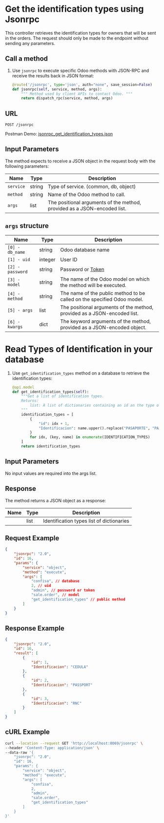 Get the identification types using Jsonrpc
=============================

This controller retrieves the identification types for owners that will be sent in the orders. The request should only be made to the endpoint without sending any parameters.

Call a method
---

1. Use `jsonrpc` to execute specific Odoo methods with JSON-RPC and receive the results back in JSON format:

    ```python
    @route('/jsonrpc', type='json', auth="none", save_session=False)
    def jsonrpc(self, service, method, args):
        """ Method used by client APIs to contact Odoo. """
        return dispatch_rpc(service, method, args)
    ```

## URL

```
POST /jsonrpc
```

Postman Demo: [jsonrpc_get_identification_types.json](postman_collection.json)

## Input Parameters

The method expects to receive a JSON object in the request body with the following parameters:

| Name        | Type    | Description                                                                        |
|-------------|---------|------------------------------------------------------------------------------------|
| `service`   | string  | Type of service. (common, db, object)                                              |
| `method`    | string  | Name of the Odoo method to call.                                                   |
| `args`      | list    | The positional arguments of the method, provided as a JSON-encoded list.           |

## `args` structure

| Name                   | Type    | Description                                                                                                  |
|------------------------|---------|-------------------------------------------------------------------------|
| `[0] - db_name`        | string  | Odoo database name                                                      |
| `[1] - uid`            | integer | User ID                                                                 |
| `[2] - password`       | string  | Password or [Token](https://www.odoo.com/documentation/16.0/developer/reference/external_api.html#api-keys)|
| `[3] - model`          | string  | The name of the Odoo model on which the method will be executed.        |
| `[4] - method`         | string  | The name of the public method to be called on the specified Odoo model. |
| `[5] - args`           | list    | The positional arguments of the method, provided as a JSON-encoded list.|
| `[6] - kwargs`         | dict    | The keyword arguments of the method, provided as a JSON-encoded object. |

Read Types of Identification in your database
=============================

1. Use `get_identification_types` method on a database to retrieve the identification types:

    ```python
    @api.model
    def get_identification_types(self):
        """Get a list of identification types.
        Returns:
            list: A list of dictionaries containing an id an the type of identification 
        """
        identification_types = [
            {
                "id": idx + 1,
                "Identificacion": name.upper().replace("PASAPORTE", "PASSPORT"),
            }
            for idx, (key, name) in enumerate(IDENTIFICATION_TYPES)
        ]
        return identification_types
    ```

## Input Parameters

No input values are required into the args list.

## Response

The method returns a JSON object as a response:

| Name                 | Type    | Description                                                               |
|----------------------|---------|---------------------------------------------------------------------------|
|                      | list    | Identification types list of dictionaries                                 |

## Request Example

```json
{
    "jsonrpc": "2.0",
    "id": 16,
    "params": {
        "service": "object",
        "method": "execute",
        "args": [
            "confisa", // database
            2, // uid
            "admin", // password or token
            "sale.order", // model
            "get_identification_types" // public method
        ]
    }
}
```

## Response Example

```json
{
    "jsonrpc": "2.0",
    "id": 16,
    "result": [
        {
            "id": 1,
            "Identificacion": "CEDULA"
        },
        {
            "id": 2,
            "Identificacion": "PASSPORT"
        },
        {
            "id": 3,
            "Identificacion": "RNC"
        }
    ]
}
```

## cURL Example

```bash
curl --location --request GET 'http://localhost:8069/jsonrpc' \
--header 'Content-Type: application/json' \
--data-raw '{
    "jsonrpc": "2.0",
    "id": 16,
    "params": {
        "service": "object",
        "method": "execute",
        "args": [
            "confisa", 
            2, 
            "admin", 
            "sale.order",
            "get_identification_types"
        ]
    }
}'
```
